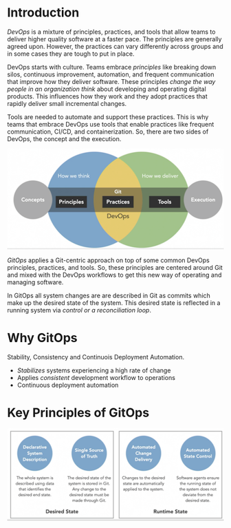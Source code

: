 # Introduction

*DevOps* is a mixture of principles, practices, and tools that allow teams to deliver higher quality software at a faster pace. The principles are generally agreed upon. However, the practices can vary differently across groups and in some cases they are tough to put in place.

DevOps starts with culture. Teams embrace *principles* like breaking down silos, continuous improvement, automation, and 
frequent communication that improve how they deliver software. These principles *change the way people in an organization think* 
about developing and operating digital products. This influences how they work and they adopt practices that rapidly deliver 
small incremental changes. 

Tools are needed to automate and support these practices. This is why teams that embrace DevOps use tools that enable practices 
like frequent communication, CI/CD, and containerization. So, there are two sides of DevOps, the concept and the execution.

![Image describing devops concept and execution](images/devops_concept_and_execution.png)

*GitOps* applies a Git-centric approach on top of some common DevOps principles, practices, and tools. So, these principles are centered around Git and mixed with the DevOps workflows to get this new way of operating and managing software.

In GitOps all system changes are are described in Git as commits which make up the desired state of the system. This desired state is reflected in a running system via *control or a reconciliation loop*.

# Why GitOps

Stability, Consistency and Continuois Deployment Automation.

* *Stabilizes* systems experiencing a high rate of change
* Applies *consistent* development workflow to operations
* Continuous deployment automation

# Key Principles of GitOps

![Image describing key principles of GitOps](images/gitops_key_principles.png)